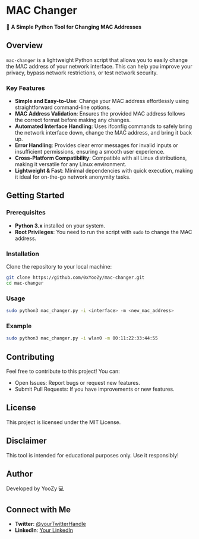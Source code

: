 # MAC Changer

🔧 **A Simple Python Tool for Changing MAC Addresses**

## Overview
`mac-changer` is a lightweight Python script that allows you to easily change the MAC address of your network interface. This can help you improve your privacy, bypass network restrictions, or test network security.

### Key Features
- **Simple and Easy-to-Use**: Change your MAC address effortlessly using straightforward command-line options.
- **MAC Address Validation**: Ensures the provided MAC address follows the correct format before making any changes.
- **Automated Interface Handling**: Uses ifconfig commands to safely bring the network interface down, change the MAC address, and bring it back up.
- **Error Handling**: Provides clear error messages for invalid inputs or insufficient permissions, ensuring a smooth user experience.
- **Cross-Platform Compatibility**: Compatible with all Linux distributions, making it versatile for any Linux environment.
- **Lightweight & Fast**: Minimal dependencies with quick execution, making it ideal for on-the-go network anonymity tasks.

## Getting Started

### Prerequisites
- **Python 3.x** installed on your system.
- **Root Privileges**: You need to run the script with `sudo` to change the MAC address.

### Installation
Clone the repository to your local machine:
```bash
git clone https://github.com/0xYooZy/mac-changer.git
cd mac-changer
```

### Usage
``` bash
sudo python3 mac_changer.py -i <interface> -m <new_mac_address>
```

### Example
```bash
sudo python3 mac_changer.py -i wlan0 -m 00:11:22:33:44:55
```

## Contributing
Feel free to contribute to this project! You can:

- Open Issues: Report bugs or request new features.
- Submit Pull Requests: If you have improvements or new features.

## License
This project is licensed under the MIT License.

## Disclaimer
This tool is intended for educational purposes only. Use it responsibly!

## Author
Developed by YooZy 💻

## Connect with Me
- **Twitter**: [@yourTwitterHandle](https://twitter.com/0xYooZy/)
- **LinkedIn**: [Your LinkedIn](https://www.linkedin.com/in/reda-selouane-398979333/)